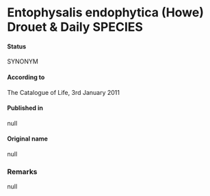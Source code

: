 # Entophysalis endophytica (Howe) Drouet & Daily SPECIES

#### Status
SYNONYM

#### According to
The Catalogue of Life, 3rd January 2011

#### Published in
null

#### Original name
null

### Remarks
null